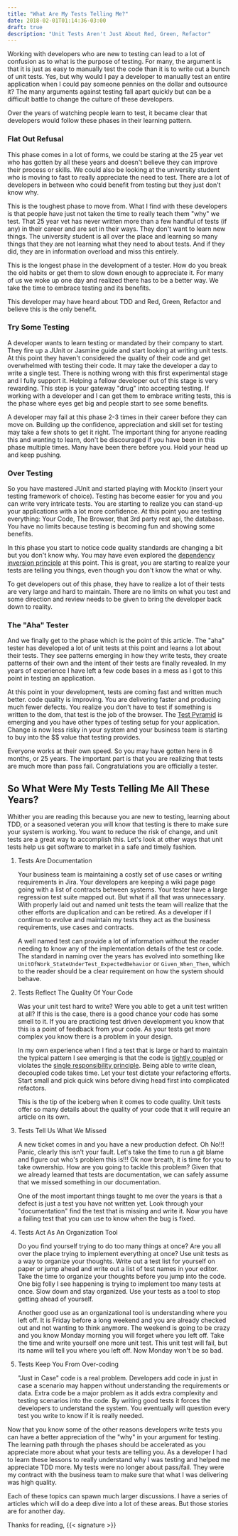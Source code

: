```yaml
---
title: "What Are My Tests Telling Me?"
date: 2018-02-01T01:14:36-03:00
draft: true
description: "Unit Tests Aren't Just About Red, Green, Refactor"
---
```


Working with developers who are new to testing can lead to a lot of confusion as to what is the purpose of testing. For many, the argument is that it is just as easy to manually test the code than it is to write out a bunch of unit tests. Yes, but why would I pay a developer to manually test an entire application when I could pay someone pennies on the dollar and outsource it? The many arguments against testing fall apart quickly but can be a difficult battle to change the culture of these developers.

Over the years of watching people learn to test, it became clear that developers would follow these phases in their learning pattern.

### Flat Out Refusal

This phase comes in a lot of forms, we could be staring at the 25 year vet who has gotten by all these years and doesn't believe they can improve their process or skills. We could also be looking at the university student who is moving to fast to really appreciate the need to test. There are a lot of developers in between who could benefit from testing but they just don't know why.

This is the toughest phase to move from. What I find with these developers is that people have just not taken the time to really teach them "why" we test. That 25 year vet has never written more than a few handful of tests (if any) in their career and are set in their ways. They don't want to learn new things. The university student is all over the place and learning so many things that they are not learning what they need to about tests. And if they did, they are in information overload and miss this entirely. 

This is the longest phase in the development of a tester. How do you break the old habits or get them to slow down enough to appreciate it. For many of us we woke up one day and realized there has to be a better way. We take the time to embrace testing and its benefits. 

This developer may have heard about TDD and Red, Green, Refactor and believe this is the only benefit. 

### Try Some Testing

A developer wants to learn testing or mandated by their company to start. They fire up a JUnit or Jasmine guide and start looking at writing unit tests. At this point they haven't considered the quality of their code and get overwhelmed with testing their code. It may take the developer a day to write a single test. There is nothing wrong with this first experimental stage and I fully support it. Helping a fellow developer out of this stage is very rewarding. This step is your gateway "drug" into accepting testing. If working with a developer and I can get them to embrace writing tests, this is the phase where eyes get big and people start to see some benefits.

A developer may fail at this phase 2-3 times in their career before they can move on. Building up the confidence, appreciation and skill set for testing may take a few shots to get it right. The important thing for anyone reading this and wanting to learn, don't be discouraged if you have been in this phase multiple times. Many have been there before you. Hold your head up and keep pushing.

### Over Testing

So you have mastered JUnit and started playing with Mockito (insert your testing framework of choice). Testing has become easier for you and you can write very intricate tests. You are starting to realize you can stand-up your applications with a lot more confidence. At this point you are testing everything: Your Code, The Browser, that 3rd party rest api, the database. You have no limits because testing is becoming fun and showing some benefits.

In this phase you start to notice code quality standards are changing a bit but you don't know why. You may have even explored the [dependency inversion principle](http://blog.thecodewhisperer.com/permalink/consequences-of-dependency-inversion-principle) at this point. This is great, you are starting to realize your tests are telling you things, even though you don't know the what or why.

To get developers out of this phase, they have to realize a lot of their tests are very large and hard to maintain. There are no limits on what you test and some direction and review needs to be given to bring the developer back down to reality.

### The "Aha" Tester

And we finally get to the phase which is the point of this article. The "aha" tester has developed a lot of unit tests at this point and learns a lot about their tests. They see patterns emerging in how they write tests, they create patterns of their own and the intent of their tests are finally revealed. In my years of experience I have left a few code bases in a mess as I got to this point in testing an application.

At this point in your development, tests are coming fast and written much better. code quality is improving. You are delivering faster and producing much fewer defects. You realize you don't have to test if something is written to the dom, that test is the job of the browser. The [Test Pyramid](https://martinfowler.com/bliki/TestPyramid.html) is emerging and you have other types of testing setup for your application. Change is now less risky in your system and your business team is starting to buy into the $$ value that testing provides.

Everyone works at their own speed. So you may have gotten here in 6 months, or 25 years. The important part is that you are realizing that tests are much more than pass fail. Congratulations you are officially a tester.

## So What Were My Tests Telling Me All These Years?

Whither you are reading this because you are new to testing, learning about TDD, or a seasoned veteran you will know that testing is there to make sure your system is working. You want to reduce the risk of change, and unit tests are a great way to accomplish this. Let's look at other ways that unit tests help us get software to market in a safe and timely fashion.

1. Tests Are Documentation
  
    Your business team is maintaining a costly set of use cases or writing requirements in Jira. Your developers are keeping a wiki page page going with a list of contracts between systems. Your tester have a large regression test suite mapped out. But what if all that was unnecessary. With properly laid out and named unit tests the team will realize that the other efforts are duplication and can be retired. As a developer if I continue to evolve and maintain my tests they act as the business requirements, use cases and contracts. 

    A well named test can provide a lot of information without the reader needing to know any of the implementation details of the test or code. The standard in naming over the years has evolved into something like `UnitOfWork_StateUnderTest_ExpectedBehavior` or `Given_When_Then`, which to the reader should be a clear requirement on how the system should behave.

2. Tests Reflect The Quality Of Your Code
  
    Was your unit test hard to write? Were you able to get a unit test written at all? If this is the case, there is a good chance your code has some smell to it. If you are practicing test driven development you know that this is a point of feedback from your code. As your tests get more complex you know there is a problem in your design. 

    In my own experience when I find a test that is large or hard to maintain the typical pattern I see emerging is that the code is [tightly coupled](https://en.wikipedia.org/wiki/Coupling_(computer_programming)) or violates the [single responsibility principle](https://en.wikipedia.org/wiki/Single_responsibility_principle). Being able to write clean, decoupled code takes time. Let your test dictate your refactoring efforts. Start small and pick quick wins before diving head first into complicated refactors.

    This is the tip of the iceberg when it comes to code quality. Unit tests offer so many details about the quality of your code that it will require an article on its own. 

3. Tests Tell Us What We Missed
  
    A new ticket comes in and you have a new production defect. Oh No!!! Panic, clearly this isn't your fault. Let's take the time to run a git blame and figure out who's problem this is!!! Ok now breath, it is time for you to take ownership. How are you going to tackle this problem? Given that we already learned that tests are documentation, we can safely assume that we missed something in our documentation. 

    One of the most important things taught to me over the years is that a defect is just a test you have not written yet. Look through your "documentation" find the test that is missing and write it. Now you have a failing test that you can use to know when the bug is fixed.

4. Tests Act As An Organization Tool
  
    Do you find yourself trying to do too many things at once? Are you all over the place trying to implement everything at once? Use unit tests as a way to organize your thoughts. Write out a test list for yourself on paper or jump ahead and write out a list of test names in your editor. Take the time to organize your thoughts before you jump into the code. One big folly I see happening is trying to implement too many tests at once. Slow down and stay organized. Use your tests as a tool to stop getting ahead of yourself.

    Another good use as an organizational tool is understanding where you left off. It is Friday before a long weekend and you are already checked out and not wanting to think anymore. The weekend is going to be crazy and you know Monday morning you will forget where you left off. Take the time and write yourself one more unit test. This unit test will fail, but its name will tell you where you left off. Now Monday won't be so bad. 

5. Tests Keep You From Over-coding

    "Just in Case" code is a real problem. Developers add code in just in case a scenario may happen without understanding the requirements or data. Extra code be a major problem as it adds extra complexity and testing scenarios into the code. By writing good tests it forces the developers to understand the system. You eventually will question every test you write to know if it is really needed.


Now that you know some of the other reasons developers write tests you can have a better appreciation of the "why" in your argument for testing. The learning path through the phases should be accelerated as you appreciate more about what your tests are telling you. As a developer I had to learn these lessons to really understand why I was testing and helped me appreciate TDD more. My tests were no longer about pass/fail. They were my contract with the business team to make sure that what I was delivering was high quality. 

Each of these topics can spawn much larger discussions. I have a series of articles which will do a deep dive into a lot of these areas. But those stories are for another day. 

Thanks for reading,
{{< signature >}}

